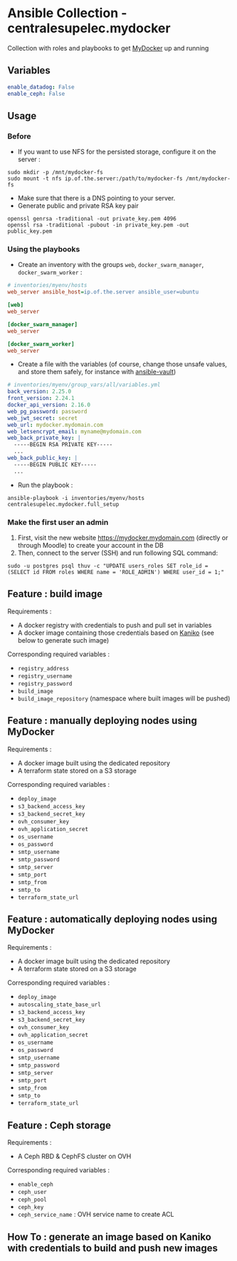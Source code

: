 # Ansible Collection - centralesupelec.mydocker

Collection with roles and playbooks to get [MyDocker](https://github.com/CentraleSupelec/mydocker) up and running

## Variables

```yaml
enable_datadog: False
enable_ceph: False
```

## Usage

### Before

- If you want to use NFS for the persisted storage, configure it on the server :
```shell
sudo mkdir -p /mnt/mydocker-fs
sudo mount -t nfs ip.of.the.server:/path/to/mydocker-fs /mnt/mydocker-fs
```

- Make sure that there is a DNS pointing to your server.
- Generate public and private RSA key pair
```shell
openssl genrsa -traditional -out private_key.pem 4096
openssl rsa -traditional -pubout -in private_key.pem -out public_key.pem
```

### Using the playbooks

- Create an inventory with the groups `web`, `docker_swarm_manager`, `docker_swarm_worker` :
```ini
# inventories/myenv/hosts
web_server ansible_host=ip.of.the.server ansible_user=ubuntu

[web]
web_server

[docker_swarm_manager]
web_server

[docker_swarm_worker]
web_server
```
- Create a file with the variables (of course, change those unsafe values, and store them safely, for instance with [ansible-vault](https://docs.ansible.com/ansible/latest/vault_guide/index.html))
```yaml
# inventories/myenv/group_vars/all/variables.yml
back_version: 2.25.0
front_version: 2.24.1
docker_api_version: 2.16.0
web_pg_password: password
web_jwt_secret: secret
web_url: mydocker.mydomain.com
web_letsencrypt_email: myname@mydomain.com
web_back_private_key: |
  -----BEGIN RSA PRIVATE KEY-----
  ...
web_back_public_key: |
  -----BEGIN PUBLIC KEY-----
  ...
```
- Run the playbook :
```shell
ansible-playbook -i inventories/myenv/hosts centralesupelec.mydocker.full_setup
```

[//]: # (Todo: create the repository for the template)

### Make the first user an admin

1. First, visit the new website https://mydocker.mydomain.com (directly or through Moodle) to create your account in the DB
2. Then, connect to the server (SSH) and run following SQL command:
```shell
sudo -u postgres psql thuv -c "UPDATE users_roles SET role_id = (SELECT id FROM roles WHERE name = 'ROLE_ADMIN') WHERE user_id = 1;"
```


## Feature : build image

Requirements :
* A docker registry with credentials to push and pull set in variables 
* A docker image containing those credentials based on [Kaniko](https://github.com/GoogleContainerTools/kaniko) (see below to generate such image)

Corresponding required variables :
* `registry_address`
* `registry_username`
* `registry_password`
* `build_image`
* `build_image_repository` (namespace where built images will be pushed)

## Feature : manually deploying nodes using MyDocker

[//]: # (Todo: create the repository for building the deploy image)
Requirements :
* A docker image built using the dedicated repository
* A terraform state stored on a S3 storage

Corresponding required variables :
* `deploy_image`
* `s3_backend_access_key`
* `s3_backend_secret_key`
* `ovh_consumer_key`
* `ovh_application_secret`
* `os_username`
* `os_password`
* `smtp_username`
* `smtp_password`
* `smtp_server`
* `smtp_port`
* `smtp_from`
* `smtp_to`
* `terraform_state_url`

## Feature : automatically deploying nodes using MyDocker

Requirements :

[//]: # (Todo: provide a more secure way to retrieve the state)
* A docker image built using the dedicated repository
* A terraform state stored on a S3 storage


Corresponding required variables :
* `deploy_image`
* `autoscaling_state_base_url`
* `s3_backend_access_key`
* `s3_backend_secret_key`
* `ovh_consumer_key`
* `ovh_application_secret`
* `os_username`
* `os_password`
* `smtp_username`
* `smtp_password`
* `smtp_server`
* `smtp_port`
* `smtp_from`
* `smtp_to`
* `terraform_state_url`

## Feature : Ceph storage

Requirements :
* A Ceph RBD & CephFS cluster on OVH

Corresponding required variables :
* `enable_ceph`
* `ceph_user`
* `ceph_pool`
* `ceph_key`
* `ceph_service_name` : OVH service name to create ACL

## How To : generate an image based on Kaniko with credentials to build and push new images

